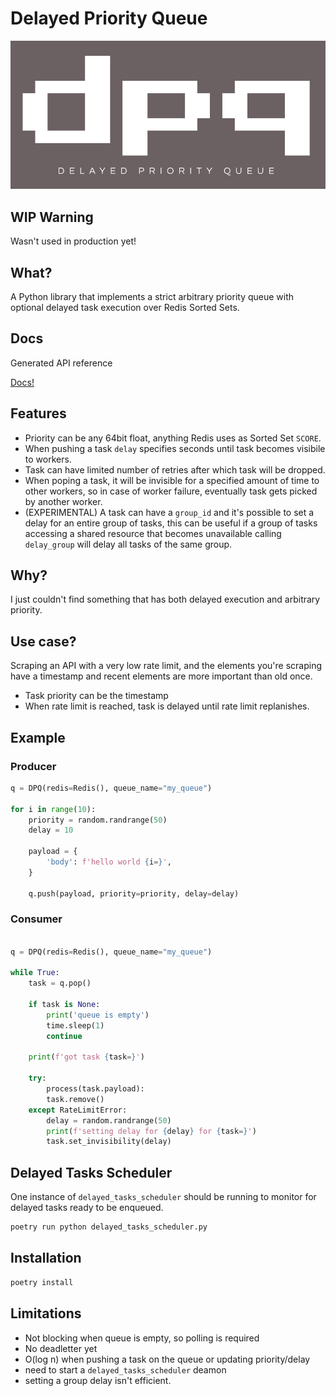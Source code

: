 # Delayed Priority Queue

![logo](/imgs/logo.png)

## WIP Warning

Wasn't used in production yet!

## What?

A Python library that implements a strict arbitrary priority queue with optional delayed task execution over Redis Sorted Sets.

## Docs 

Generated API reference

[Docs!](https://quatrix.github.io/dpq/)

## Features

* Priority can be any 64bit float, anything Redis uses as Sorted Set `SCORE`.
* When pushing a task `delay` specifies seconds until task becomes visibile to workers.
* Task can have limited number of retries after which task will be dropped.
* When poping a task, it will be invisible for a specified amount of time to other workers, so in case of worker failure, eventually task gets picked by another worker.
* (EXPERIMENTAL) A task can have a `group_id` and it's possible to set a delay for an entire group of tasks, this can be useful if a group of tasks accessing a shared resource that becomes unavailable calling `delay_group` will delay all tasks of the same group.

## Why?

I just couldn't find something that has both delayed execution and arbitrary priority.

## Use case?

Scraping an API with a very low rate limit, and the elements you're scraping have a timestamp and recent elements are more important than old once. 

* Task priority can be the timestamp
* When rate limit is reached, task is delayed until rate limit replanishes.

## Example

### Producer
```python
q = DPQ(redis=Redis(), queue_name="my_queue")

for i in range(10):
    priority = random.randrange(50)
    delay = 10

    payload = {
        'body': f'hello world {i=}',
    }

    q.push(payload, priority=priority, delay=delay)
```

### Consumer
```python

q = DPQ(redis=Redis(), queue_name="my_queue")

while True:
    task = q.pop()

    if task is None:
        print('queue is empty')
        time.sleep(1)
        continue

    print(f'got task {task=}')

    try:
        process(task.payload):
        task.remove()
    except RateLimitError:
        delay = random.randrange(50)
        print(f'setting delay for {delay} for {task=}')
        task.set_invisibility(delay)
```


## Delayed Tasks Scheduler

One instance of `delayed_tasks_scheduler` should be running to monitor for
delayed tasks ready to be enqueued.

```bash
poetry run python delayed_tasks_scheduler.py
```


## Installation

```bash
poetry install
```

## Limitations

* Not blocking when queue is empty, so polling is required
* No deadletter yet
* O(log n) when pushing a task on the queue or updating priority/delay
* need to start a `delayed_tasks_scheduler` deamon
* setting a group delay isn't efficient.
